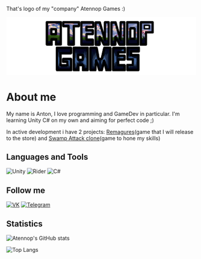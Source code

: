 That's logo of my "company" Atennop Games :)

[![Header](https://github.com/Atennop1/Atennop1/blob/main/assets/logo.png)]()

# About me
My name is Anton, I love programming and GameDev in particular. I'm learning Unity C# on my own and aiming for perfect code ;)

In active development i have 2 projects: [Remagures](https://github.com/Atennop1/Remagures)(game that I will release to the store) and [Swamp Attack clone](https://github.com/Atennop1/Swamp-Attack)(game to hone my skills)

## Languages and Tools
![Unity](https://img.shields.io/badge/-Unity-090900?style=for-the-badge&logo=unity)
![Rider](https://img.shields.io/badge/Rider-000000.svg?style=for-the-badge&logo=Rider&logoColor=crimson&color=black)
![C#](https://img.shields.io/badge/-C%23-090900?style=for-the-badge&logo=csharp&logoColor=8333FF)

## Follow me
[![VK](https://img.shields.io/badge/-Vkontakte-090900?style=for-the-badge&logo=vk&logoColor=blue)](https://vk.com/steven_diamond)
[![Telegram](https://img.shields.io/badge/Telegram-000000.svg?style=for-the-badge&logo=Telegram&color=black)](https://web.telegram.org/k/#@billy_fresko)

## Statistics
![Atennop's GitHub stats](https://github-readme-stats.vercel.app/api?username=Atennop1&count_private=true&show_icons=true)

![Top Langs](https://github-readme-stats.vercel.app/api/top-langs/?username=atennop1)